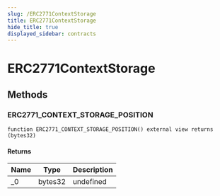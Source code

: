 ```yaml
---
slug: /ERC2771ContextStorage
title: ERC2771ContextStorage
hide_title: true
displayed_sidebar: contracts
---
```


# ERC2771ContextStorage

## Methods

### ERC2771_CONTEXT_STORAGE_POSITION

```solidity
function ERC2771_CONTEXT_STORAGE_POSITION() external view returns (bytes32)
```

#### Returns

| Name | Type    | Description |
| ---- | ------- | ----------- |
| \_0  | bytes32 | undefined   |
